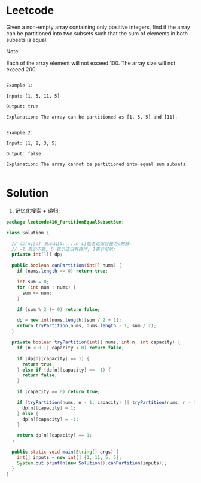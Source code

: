 # Leetcode

Given a non-empty array containing only positive integers, find if the array can be partitioned into two subsets such that the sum of elements in both subsets is equal.

Note:

Each of the array element will not exceed 100.
The array size will not exceed 200.

```

Example 1:

Input: [1, 5, 11, 5]

Output: true

Explanation: The array can be partitioned as [1, 5, 5] and [11].
 

Example 2:

Input: [1, 2, 3, 5]

Output: false

Explanation: The array cannot be partitioned into equal sum subsets.


```
# Solution

1. 记忆化搜索 + 递归;

```java
package leetcode416_PartitionEqualSubsetSum;

class Solution {

  // dp[n][c] 表示从[0.....n-1]能否选出容量为c的解.
  // -1 表示不能, 0 表示还没有操作, 1表示可以;
  private int[][] dp;

  public boolean canPartition(int[] nums) {
    if (nums.length == 0) return true;

    int sum = 0;
    for (int num : nums) {
      sum += num;
    }

    if (sum % 2 != 0) return false;

    dp = new int[nums.length][sum / 2 + 1];
    return tryPartition(nums, nums.length - 1, sum / 2);
  }

  private boolean tryPartition(int[] nums, int n, int capacity) {
    if (n < 0 || capacity < 0) return false;

    if (dp[n][capacity] == 1) {
      return true;
    } else if (dp[n][capacity] == -1) {
      return false;
    }

    if (capacity == 0) return true;

    if (tryPartition(nums, n - 1, capacity) || tryPartition(nums, n - 1, capacity - nums[n])) {
      dp[n][capacity] = 1;
    } else {
      dp[n][capacity] = -1;
    }

    return dp[n][capacity] == 1;
  }

  public static void main(String[] args) {
    int[] inputs = new int[] {1, 11, 5, 5};
    System.out.println(new Solution().canPartition(inputs));
  }
}

```
